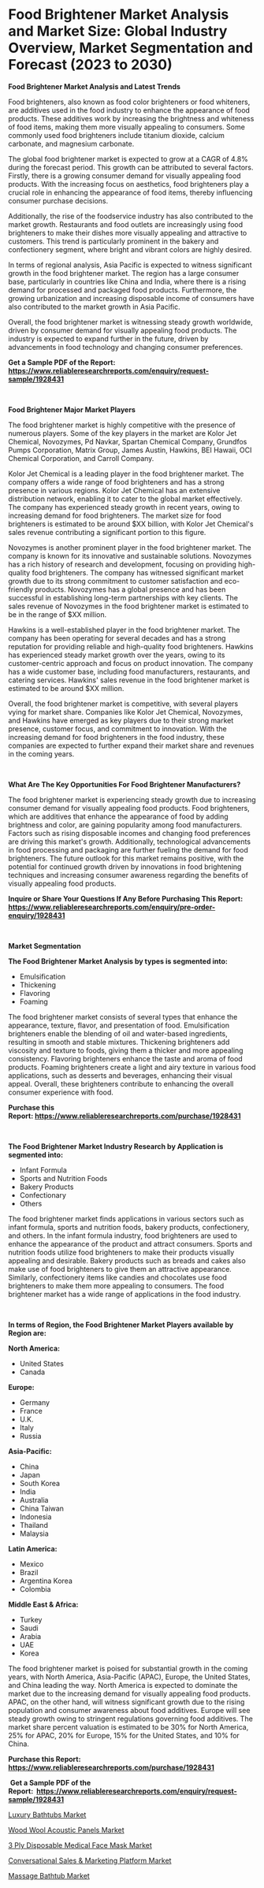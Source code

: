 <p><h1>Food Brightener Market Analysis and Market Size: Global Industry Overview, Market Segmentation and Forecast (2023 to 2030)</h1></p><p><strong>Food Brightener Market Analysis and Latest Trends</strong></p>
<p><p>Food brighteners, also known as food color brighteners or food whiteners, are additives used in the food industry to enhance the appearance of food products. These additives work by increasing the brightness and whiteness of food items, making them more visually appealing to consumers. Some commonly used food brighteners include titanium dioxide, calcium carbonate, and magnesium carbonate.</p><p>The global food brightener market is expected to grow at a CAGR of 4.8% during the forecast period. This growth can be attributed to several factors. Firstly, there is a growing consumer demand for visually appealing food products. With the increasing focus on aesthetics, food brighteners play a crucial role in enhancing the appearance of food items, thereby influencing consumer purchase decisions.</p><p>Additionally, the rise of the foodservice industry has also contributed to the market growth. Restaurants and food outlets are increasingly using food brighteners to make their dishes more visually appealing and attractive to customers. This trend is particularly prominent in the bakery and confectionery segment, where bright and vibrant colors are highly desired.</p><p>In terms of regional analysis, Asia Pacific is expected to witness significant growth in the food brightener market. The region has a large consumer base, particularly in countries like China and India, where there is a rising demand for processed and packaged food products. Furthermore, the growing urbanization and increasing disposable income of consumers have also contributed to the market growth in Asia Pacific.</p><p>Overall, the food brightener market is witnessing steady growth worldwide, driven by consumer demand for visually appealing food products. The industry is expected to expand further in the future, driven by advancements in food technology and changing consumer preferences.</p></p>
<p><strong>Get a Sample PDF of the Report:&nbsp; <a href="https://www.reliableresearchreports.com/enquiry/request-sample/1928431">https://www.reliableresearchreports.com/enquiry/request-sample/1928431</a></strong></p>
<p>&nbsp;</p>
<p><strong>Food Brightener Major Market Players</strong></p>
<p><p>The food brightener market is highly competitive with the presence of numerous players. Some of the key players in the market are Kolor Jet Chemical, Novozymes, Pd Navkar, Spartan Chemical Company, Grundfos Pumps Corporation, Matrix Group, James Austin, Hawkins, BEI Hawaii, OCI Chemical Corporation, and Carroll Company.</p><p>Kolor Jet Chemical is a leading player in the food brightener market. The company offers a wide range of food brighteners and has a strong presence in various regions. Kolor Jet Chemical has an extensive distribution network, enabling it to cater to the global market effectively. The company has experienced steady growth in recent years, owing to increasing demand for food brighteners. The market size for food brighteners is estimated to be around $XX billion, with Kolor Jet Chemical's sales revenue contributing a significant portion to this figure.</p><p>Novozymes is another prominent player in the food brightener market. The company is known for its innovative and sustainable solutions. Novozymes has a rich history of research and development, focusing on providing high-quality food brighteners. The company has witnessed significant market growth due to its strong commitment to customer satisfaction and eco-friendly products. Novozymes has a global presence and has been successful in establishing long-term partnerships with key clients. The sales revenue of Novozymes in the food brightener market is estimated to be in the range of $XX million.</p><p>Hawkins is a well-established player in the food brightener market. The company has been operating for several decades and has a strong reputation for providing reliable and high-quality food brighteners. Hawkins has experienced steady market growth over the years, owing to its customer-centric approach and focus on product innovation. The company has a wide customer base, including food manufacturers, restaurants, and catering services. Hawkins' sales revenue in the food brightener market is estimated to be around $XX million.</p><p>Overall, the food brightener market is competitive, with several players vying for market share. Companies like Kolor Jet Chemical, Novozymes, and Hawkins have emerged as key players due to their strong market presence, customer focus, and commitment to innovation. With the increasing demand for food brighteners in the food industry, these companies are expected to further expand their market share and revenues in the coming years.</p></p>
<p>&nbsp;</p>
<p><strong>What Are The Key Opportunities For Food Brightener Manufacturers?</strong></p>
<p><p>The food brightener market is experiencing steady growth due to increasing consumer demand for visually appealing food products. Food brighteners, which are additives that enhance the appearance of food by adding brightness and color, are gaining popularity among food manufacturers. Factors such as rising disposable incomes and changing food preferences are driving this market's growth. Additionally, technological advancements in food processing and packaging are further fueling the demand for food brighteners. The future outlook for this market remains positive, with the potential for continued growth driven by innovations in food brightening techniques and increasing consumer awareness regarding the benefits of visually appealing food products.</p></p>
<p><strong>Inquire or Share Your Questions If Any Before Purchasing This Report: <a href="https://www.reliableresearchreports.com/enquiry/pre-order-enquiry/1928431">https://www.reliableresearchreports.com/enquiry/pre-order-enquiry/1928431</a></strong></p>
<p>&nbsp;</p>
<p><strong>Market Segmentation</strong></p>
<p><strong>The Food Brightener Market Analysis by types is segmented into:</strong></p>
<p><ul><li>Emulsification</li><li>Thickening</li><li>Flavoring</li><li>Foaming</li></ul></p>
<p><p>The food brightener market consists of several types that enhance the appearance, texture, flavor, and presentation of food. Emulsification brighteners enable the blending of oil and water-based ingredients, resulting in smooth and stable mixtures. Thickening brighteners add viscosity and texture to foods, giving them a thicker and more appealing consistency. Flavoring brighteners enhance the taste and aroma of food products. Foaming brighteners create a light and airy texture in various food applications, such as desserts and beverages, enhancing their visual appeal. Overall, these brighteners contribute to enhancing the overall consumer experience with food.</p></p>
<p><strong>Purchase this Report:&nbsp;<a href="https://www.reliableresearchreports.com/purchase/1928431">https://www.reliableresearchreports.com/purchase/1928431</a></strong></p>
<p>&nbsp;</p>
<p><strong>The Food Brightener Market Industry Research by Application is segmented into:</strong></p>
<p><ul><li>Infant Formula</li><li>Sports and Nutrition Foods</li><li>Bakery Products</li><li>Confectionary</li><li>Others</li></ul></p>
<p><p>The food brightener market finds applications in various sectors such as infant formula, sports and nutrition foods, bakery products, confectionery, and others. In the infant formula industry, food brighteners are used to enhance the appearance of the product and attract consumers. Sports and nutrition foods utilize food brighteners to make their products visually appealing and desirable. Bakery products such as breads and cakes also make use of food brighteners to give them an attractive appearance. Similarly, confectionery items like candies and chocolates use food brighteners to make them more appealing to consumers. The food brightener market has a wide range of applications in the food industry.</p></p>
<p>&nbsp;</p>
<p><strong>In terms of Region, the Food Brightener Market Players available by Region are:</strong></p>
<p>
    <p> <strong> North America: </strong>
        <ul>
            <li>United States</li>
            <li>Canada</li>
        </ul>
        </p> 
    <p> <strong> Europe: </strong>
        <ul>
            <li>Germany</li>
            <li>France</li>
            <li>U.K.</li>
            <li>Italy</li>
            <li>Russia</li>
        </ul>
        </p> 
    <p> <strong> Asia-Pacific: </strong>
        <ul>
            <li>China</li>
            <li>Japan</li>
            <li>South Korea</li>
            <li>India</li>
            <li>Australia</li>
            <li>China Taiwan</li>
            <li>Indonesia</li>
            <li>Thailand</li>
            <li>Malaysia</li>
        </ul>
        </p> 
    <p> <strong> Latin America: </strong>
        <ul>
            <li>Mexico</li>
            <li>Brazil</li>
            <li>Argentina Korea</li>
            <li>Colombia</li>
        </ul>
        </p> 
    <p> <strong> Middle East & Africa: </strong>
        <ul>
            <li>Turkey</li>
            <li>Saudi</li>
            <li>Arabia</li>
            <li>UAE</li>
            <li>Korea</li>
        </ul>
    </p>
    </p>
<p><p>The food brightener market is poised for substantial growth in the coming years, with North America, Asia-Pacific (APAC), Europe, the United States, and China leading the way. North America is expected to dominate the market due to the increasing demand for visually appealing food products. APAC, on the other hand, will witness significant growth due to the rising population and consumer awareness about food additives. Europe will see steady growth owing to stringent regulations governing food additives. The market share percent valuation is estimated to be 30% for North America, 25% for APAC, 20% for Europe, 15% for the United States, and 10% for China.</p></p>
<p><strong>Purchase this Report: <a href="https://www.reliableresearchreports.com/purchase/1928431">https://www.reliableresearchreports.com/purchase/1928431</a></strong></p>
<p>&nbsp;<strong>Get a Sample PDF of the Report:&nbsp;&nbsp;<a href="https://www.reliableresearchreports.com/enquiry/request-sample/1928431">https://www.reliableresearchreports.com/enquiry/request-sample/1928431</a></strong></p>
<p><strong></strong></p>
<p><p><a href="https://www.linkedin.com/pulse/luxury-bathtubs-market-size-2023-2030-global-industrial-36hlf/">Luxury Bathtubs Market</a></p><p><a href="https://medium.com/@stoneernser2023/wood-wool-acoustic-panels-market-comprehensive-assessment-by-type-application-and-geography-8b32881e650a">Wood Wool Acoustic Panels Market</a></p><p><a href="https://github.com/AKSHATREPORTPRIME/Market-Research-Report-List-1/blob/main/3-ply-disposable-medical-face-mask-market.md">3 Ply Disposable Medical Face Mask Market</a></p><p><a href="https://github.com/lilstefpacute/Market-Research-Report-List-1/blob/main/conversational-sales-marketing-platform-market.md">Conversational Sales & Marketing Platform Market</a></p><p><a href="https://www.linkedin.com/pulse/massage-bathtub-market-size-share-amp-trends-analysis-bjgzf/">Massage Bathtub Market</a></p></p>